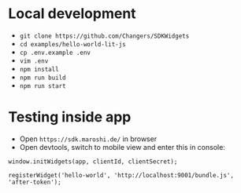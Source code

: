 # Local development
* `git clone https://github.com/Changers/SDKWidgets`
* `cd examples/hello-world-lit-js`
* `cp .env.example .env`
* `vim .env` 
* `npm install`
* `npm run build`
* `npm run start`

# Testing inside app
* Open `https://sdk.maroshi.de/` in browser
* Open devtools, switch to mobile view and enter this in console: 
```
window.initWidgets(app, clientId, clientSecret);

registerWidget('hello-world', 'http://localhost:9001/bundle.js', 'after-token');
```